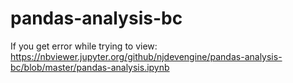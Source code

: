 # pandas-analysis-bc
If you get error while trying to view: https://nbviewer.jupyter.org/github/njdevengine/pandas-analysis-bc/blob/master/pandas-analysis.ipynb
